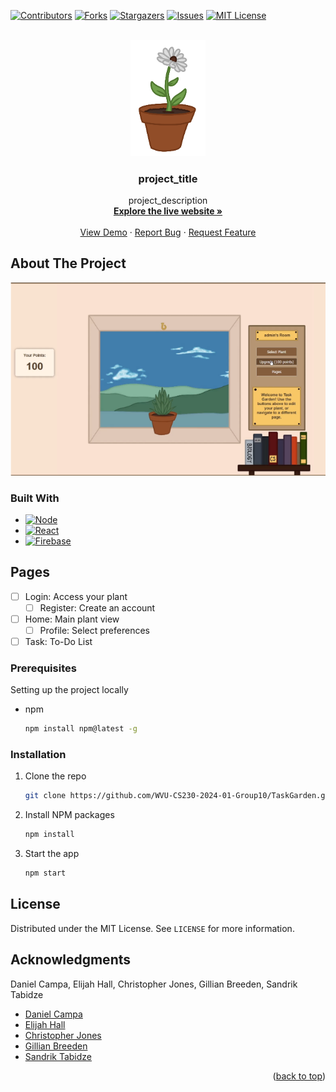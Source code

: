 <!-- Improved compatibility of back to top link: See: https://github.com/othneildrew/Best-README-Template/pull/73 -->
<a name="readme-top"></a>


<!-- PROJECT SHIELDS -->
<!--
*** I'm using markdown "reference style" links for readability.
*** Reference links are enclosed in brackets [ ] instead of parentheses ( ).
*** See the bottom of this document for the declaration of the reference variables
*** for contributors-url, forks-url, etc. This is an optional, concise syntax you may use.
*** https://www.markdownguide.org/basic-syntax/#reference-style-links
-->
[![Contributors][contributors-shield]][contributors-url]
[![Forks][forks-shield]][forks-url]
[![Stargazers][stars-shield]][stars-url]
[![Issues][issues-shield]][issues-url]
[![MIT License][license-shield]][license-url]



<!-- PROJECT LOGO -->
<br />
<div align="center">
  <a href="https://github.com/WVU-CS230-2024-01-Group10/TaskGarden">
    <img src="frontend/taskgardenapp/src/img/plants/flower_s5.png" alt="Logo" width="120">
  </a>

<h3 align="center">project_title</h3>

  <p align="center">
    project_description
    <br />
    <a href="https://taskgarden-8c627.web.app/"><strong>Explore the live website »</strong></a>
    <br />
    <br />
    <a href="https://drive.google.com/file/d/1QPTxCjyH8sgWSYvWMUw-al4gc6xIgzPo/view?usp=sharing">View Demo</a>
    ·
    <a href="https://github.com/WVU-CS230-2024-01-Group10/TaskGarden/issues/new?labels=bug&template=bug-report---.md">Report Bug</a>
    ·
    <a href="https://github.com/WVU-CS230-2024-01-Group10/TaskGarden/issues/new?labels=enhancement&template=feature-request---.md">Request Feature</a>
  </p>
</div>



<!-- ABOUT THE PROJECT -->
## About The Project

<p align="center">
  <img src="frontend/taskgardenapp/src/img/screenshot.png" alt="Product Screenshot" width="900">
</p>



### Built With

* [![Node][Node.js]](https://nodejs.org/)
* [![React][React.js]][React-url]
* [![Firebase][Firebase.com]](https://firebase.google.com/)


<!-- Pages -->
## Pages

- [ ] Login: Access your plant
    - [ ] Register: Create an account
- [ ] Home: Main plant view
    - [ ] Profile: Select preferences
- [ ] Task: To-Do List

<!-- GETTING STARTED -->

### Prerequisites

Setting up the project locally
* npm
  ```sh
  npm install npm@latest -g
  ```

### Installation

1. Clone the repo
   ```sh
   git clone https://github.com/WVU-CS230-2024-01-Group10/TaskGarden.git
   ```
2. Install NPM packages
   ```sh
   npm install
   ```
3. Start the app
   ```sh
   npm start
   ```



<!-- USAGE EXAMPLES 
## Usage

Use this space to show useful examples of how a project can be used. Additional screenshots, code examples and demos work well in this space. You may also link to more resources.

_For more examples, please refer to the [Documentation](https://example.com)_
-->





<!-- LICENSE -->
## License

Distributed under the MIT License. See `LICENSE` for more information.



<!-- CONTACT 
## Contact

Your Name - [@twitter_handle](https://twitter.com/twitter_handle) - email@email_client.com

Project Link: [https://github.com/WVU-CS230-2024-01-Group10/TaskGarden](https://github.com/WVU-CS230-2024-01-Group10/TaskGarden)
-->


<!-- ACKNOWLEDGMENTS -->
## Acknowledgments
Daniel Campa, Elijah Hall, Christopher Jones, Gillian Breeden, Sandrik Tabidze

* [Daniel Campa](https://github.com/daniel-campa)
* [Elijah Hall](https://github.com/e-hall4)
* [Christopher Jones](https://github.com/caj00017)
* [Gillian Breeden](https://github.com/Gillian-Breeden)
* [Sandrik Tabidze](https://github.com/Sandrik)

<p align="right">(<a href="#readme-top">back to top</a>)</p>



<!-- MARKDOWN LINKS & IMAGES -->
<!-- https://www.markdownguide.org/basic-syntax/#reference-style-links -->
[contributors-shield]: https://img.shields.io/github/contributors/WVU-CS230-2024-01-Group10/TaskGarden.svg?style=for-the-badge
[contributors-url]: https://github.com/WVU-CS230-2024-01-Group10/TaskGarden/graphs/contributors
[forks-shield]: https://img.shields.io/github/forks/WVU-CS230-2024-01-Group10/TaskGarden.svg?style=for-the-badge
[forks-url]: https://github.com/WVU-CS230-2024-01-Group10/TaskGarden/network/members
[stars-shield]: https://img.shields.io/github/stars/WVU-CS230-2024-01-Group10/TaskGarden.svg?style=for-the-badge
[stars-url]: https://github.com/WVU-CS230-2024-01-Group10/TaskGarden/stargazers
[issues-shield]: https://img.shields.io/github/issues/WVU-CS230-2024-01-Group10/TaskGarden.svg?style=for-the-badge
[issues-url]: https://github.com/WVU-CS230-2024-01-Group10/TaskGarden/issues
[license-shield]: https://img.shields.io/github/license/WVU-CS230-2024-01-Group10/TaskGarden.svg?style=for-the-badge
[license-url]: https://github.com/WVU-CS230-2024-01-Group10/TaskGarden/blob/master/LICENSE
[linkedin-shield]: https://img.shields.io/badge/-LinkedIn-black.svg?style=for-the-badge&logo=linkedin&colorB=555
[linkedin-url]: https://linkedin.com/in/linkedin_username
[product-screenshot]: frontend/taskgardenapp/src/img/screenshot.png
[Node.js]: https://img.shields.io/badge/Node.js-43853D?style=for-the-badge&logo=node.js&logoColor=white
[Node-url]: https://nodejs.org/
[Firebase.com]: https://img.shields.io/badge/Google_Cloud-4285F4?style=for-the-badge&logo=google-cloud&logoColor=white
[React.js]: https://img.shields.io/badge/React-20232A?style=for-the-badge&logo=react&logoColor=61DAFB
[React-url]: https://reactjs.org/
[Bootstrap.com]: https://img.shields.io/badge/Bootstrap-563D7C?style=for-the-badge&logo=bootstrap&logoColor=white
[Bootstrap-url]: https://getbootstrap.com
